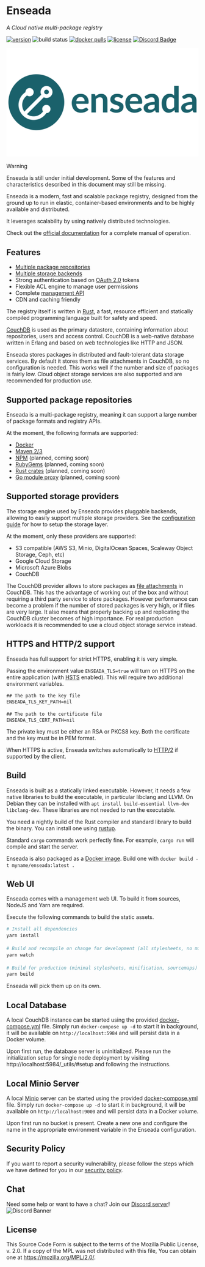 # Enseada
*A Cloud native multi-package registry*
  
[![version](https://img.shields.io/github/v/release/enseadaio/enseada?sort=semver)](https://github.com/enseadaio/enseada/releases/latest)
![build status](https://github.com/enseadaio/enseada/workflows/master/badge.svg)
[![docker pulls](https://img.shields.io/docker/pulls/enseada/enseada)](https://hub.docker.com/r/enseada/enseada)
[![license](https://img.shields.io/github/license/enseadaio/enseada)](./LICENSE)
[![Discord Badge](https://discordapp.com/api/guilds/667303788532465665/widget.png?style=shield)](https://discord.gg/A34Qt8A)

![logo](./.github/logo-white.png)

>[!WARNING]
>Enseada is still under initial development. Some of the features and characteristics
>described in this document may still be missing. 

Enseada is a modern, fast and scalable package registry, designed from the ground up to run in elastic, container-based environments and to be highly available and distributed.

It leverages scalability by using natively distributed technologies.

Check out the [official documentation](https://docs.enseada.io) for a complete manual of operation.

## Features

- [Multiple package repositories](#supported-package-repositories)
- [Multiple storage backends](#supported-storage-providers)
- Strong authentication based on [OAuth 2.0](https://auth0.com/docs/protocols/oauth2) tokens
- Flexible ACL engine to manage user permissions 
- Complete [management API](https://docs.enseada.io/developers/apis.html)
- CDN and caching friendly

The registry itself is written in [Rust](https://rust-lang.org/), a fast, resource efficient and statically compiled programming language
built for safety and speed.

[CouchDB](https://couchdb.apache.org/) is used as the primary datastore, containing information about
repositories, users and access control. CouchDB is a web-native database written in Erlang and based on web technologies
like HTTP and JSON.

Enseada stores packages in distributed and fault-tolerant data storage services. By default it stores them as file attachments
in CouchDB, so no configuration is needed. This works well if the number and size of packages is fairly low.
Cloud object storage services are also supported and are recommended for production use.


## Supported package repositories

Enseada is a multi-package registry, meaning it can support a large number of package
formats and registry APIs.

At the moment, the following formats are supported:

- [Docker](https://docs.docker.com/registry/spec/api/)
- [Maven 2/3](https://maven.apache.org/guides/introduction/introduction-to-repositories.html)
- [NPM](https://github.com/npm/registry/blob/master/docs/REGISTRY-API.md) (planned, coming soon)
- [RubyGems](https://rubygems.org) (planned, coming soon)
- [Rust crates](https://doc.rust-lang.org/cargo/reference/registries.html) (planned, coming soon)
- [Go module proxy](https://docs.gomods.io/intro/protocol/) (planned, coming soon)

## Supported storage providers

The storage engine used by Enseada provides pluggable backends, allowing to easily support
multiple storage providers.
See the [configuration guide](https://docs.enseada.io/users/configuration.html) for how to setup the storage layer.

At the moment, only these providers are supported:

- S3 compatible (AWS S3, Minio, DigitalOcean Spaces, Scaleway Object Storage, Ceph, etc)
- Google Cloud Storage
- Microsoft Azure Blobs
- CouchDB

The CouchDB provider allows to store packages as [file attachments](https://docs.couchdb.org/en/stable/api/document/attachments.html) in CouchDB.
This has the advantage of working out of the box and without requiring a third party service to store packages. However performance can become a problem
if the number of stored packages is very high, or if files are very large. It also means that properly backing up and replicating the CouchDB cluster
becomes of high importance. For real production workloads it is recommended to use a cloud object storage service instead. 

## HTTPS and HTTP/2 support
Enseada has full support for strict HTTPS, enabling it is very simple.

Passing the environment value `ENSEADA_TLS=true` will turn on
HTTPS on the entire application (with [HSTS](https://en.wikipedia.org/wiki/HTTP_Strict_Transport_Security) enabled). This will require two
additional environment variables.

```.env
## The path to the key file
ENSEADA_TLS_KEY_PATH=nil

## The path to the certificate file
ENSEADA_TLS_CERT_PATH=nil
```

The private key must be either an RSA or PKCS8 key.
Both the certificate and the key must be in PEM format.

When HTTPS is active, Enseada switches automatically to [HTTP/2](https://en.wikipedia.org/wiki/HTTP/2) if supported
by the client.

## Build

Enseada is built as a statically linked executable.
However, it needs a few native libraries to build the executable, in particular libclang and LLVM. On Debian
they can be installed with `apt install build-essential llvm-dev libclang-dev`. These libraries are not needed to run the executable.
 
You need a nightly build of the Rust compiler and standard library to build the binary. You can install one
using [rustup](https://rustup.rs).

Standard `cargo` commands work perfectly fine. For example, `cargo run` will compile and start the server.

Enseada is also packaged as a [Docker image](https://www.docker.com/r/enseada/enseada). Build one with `docker build -t myname/enseada:latest .`

## Web UI

Enseada comes with a management web UI. To build it from sources, NodeJS and Yarn are required.

Execute the following commands to build the static assets.

```bash
# Install all dependencies
yarn install

# Build and recompile on change for development (all stylesheets, no minification)
yarn watch

# Build for production (minimal stylesheets, minification, sourcemaps)
yarn build
```

Enseada will pick them up on its own.

## Local Database

A local CouchDB instance can be started using the provided [docker-compose.yml](./docker-compose.yml) file.
Simply run `docker-compose up -d` to start it in background, it will be available on `http://localhost:5984` and will
persist data in a Docker volume.

Upon first run, the database server is uninitialized. Please run the initialization setup for 
single node deployment by visiting http://localhost:5984/_utils/#setup and following the instructions.

## Local Minio Server

A local [Minio](https://minio.io) server can be started using the provided [docker-compose.yml](./docker-compose.yml) file.
Simply run `docker-compose up -d` to start it in background, it will be available on `http://localhost:9000` and will
persist data in a Docker volume.

Upon first run no bucket is present. Create a new one and configure the name in the appropriate environment variable 
in the Enseada configuration.

## Security Policy

If you want to report a security vulnerability, please follow the steps which we have defined for you in our [security policy](https://github.com/enseadaio/enseada/security/policy).

## Chat

Need some help or want to have a chat? Join our [Discord server](https://discord.gg/A34Qt8A)!  
![Discord Banner](https://discordapp.com/api/guilds/667303788532465665/widget.png?style=banner2)

## License
This Source Code Form is subject to the terms of the Mozilla Public
License, v. 2.0. If a copy of the MPL was not distributed with this
file, You can obtain one at https://mozilla.org/MPL/2.0/.
